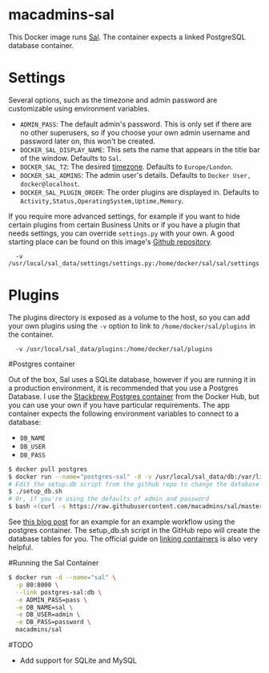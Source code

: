 macadmins-sal
=============

This Docker image runs [Sal](https://github.com/grahamgilbert/sal). The container expects a linked PostgreSQL database container.

# Settings

Several options, such as the timezone and admin password are customizable using environment variables.

* ``ADMIN_PASS``: The default admin's password. This is only set if there are no other superusers, so if you choose your own admin username and password later on, this won't be created.
* ``DOCKER_SAL_DISPLAY_NAME``: This sets the name that appears in the title bar of the window. Defaults to ``Sal``.
* ``DOCKER_SAL_TZ``: The desired [timezone](http://en.wikipedia.org/wiki/List_of_tz_database_time_zones). Defaults to ``Europe/London``.
* ``DOCKER_SAL_ADMINS``: The admin user's details. Defaults to ``Docker User, docker@localhost``.
* ``DOCKER_SAL_PLUGIN_ORDER``: The order plugins are displayed in. Defaults to ``Activity,Status,OperatingSystem,Uptime,Memory``.

If you require more advanced settings, for example if you want to hide certain plugins from certain Business Units or if you have a plugin that needs settings, you can override ``settings.py`` with your own. A good starting place can be found on this image's [Github repository](https://github.com/grahamgilbert/macadmins-sal/blob/master/settings.py).

```
  -v /usr/local/sal_data/settings/settings.py:/home/docker/sal/sal/settings.py
  ```

# Plugins

The plugins directory is exposed as a volume to the host, so you can add your own plugins using the ``-v`` option to link to ``/home/docker/sal/plugins`` in the container. 

```
  -v /usr/local/sal_data/plugins:/home/docker/sal/plugins
  ```

#Postgres container

Out of the box, Sal uses a SQLite database, however if you are running it in a production environment, it is recommended that you use a Postgres Database.
I use the [Stackbrew Postgres container](https://registry.hub.docker.com/_/postgres/) from the Docker Hub, but you can use your own if you have particular requirements. The app container expects the following environment variables to connect to a database:

* ``DB_NAME``
* ``DB_USER``
* ``DB_PASS``

```bash
$ docker pull postgres
$ docker run --name="postgres-sal" -d -v /usr/local/sal_data/db:/var/lib/postgresql/data postgres
# Edit the setup.db script from the github repo to change the database name, user and password before running it.
$ ./setup_db.sh
# Or, if you're using the defaults of admin and password
$ bash <(curl -s https://raw.githubusercontent.com/macadmins/sal/master/setup_db.sh)
```

See [this blog post](http://davidamick.wordpress.com/2014/07/19/docker-postgresql-workflow/) for an example for an example workflow using the postgres container. The setup_db.sh script in the GitHub repo will create the database tables for you. The official guide on [linking containers](https://docs.docker.com/userguide/dockerlinks/) is also very helpful.

#Running the Sal Container

```bash
$ docker run -d --name="sal" \
  -p 80:8000 \
  --link postgres-sal:db \
  -e ADMIN_PASS=pass \
  -e DB_NAME=sal \
  -e DB_USER=admin \
  -e DB_PASS=password \
  macadmins/sal
```

#TODO

* Add support for SQLite and MySQL
